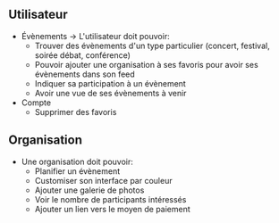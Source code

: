 ## Utilisateur
- Évènements -> L'utilisateur doit pouvoir:
	- Trouver des évènements d'un type particulier (concert, festival, soirée débat, conférence)
	- Pouvoir ajouter une organisation à ses favoris pour avoir ses évènements dans son feed
	- Indiquer sa participation à un évènement
	- Avoir une vue de ses évènements à venir
- Compte
	- Supprimer des favoris

## Organisation
- Une organisation doit pouvoir:
	- Planifier un évènement
	- Customiser son interface par couleur
	- Ajouter une galerie de photos
	- Voir le nombre de participants intéressés
	- Ajouter un lien vers le moyen de paiement


